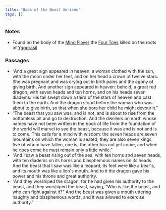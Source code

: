 ```yaml
---
title: "Book of the Beast Unrisen"
tags: []
---
```


### Notes

- Found on the body of the [Mind Flayer](posts/Species/Mind%20Flayer.md) the [Four Toes](posts/PCs/Four%20Toes.md) killed on the roots of [Yggdrasil](posts/Places/Yggdrasil.md)


### Passages

- “And a great sign appeared in heaven: a woman clothed with the sun, with the moon under her feet, and on her head a crown of twelve stars. She was pregnant and was crying out in birth pains and the agony of giving birth. And another sign appeared in heaven: behold, a great red dragon, with seven heads and ten horns, and on his heads seven diadems. His tail swept down a third of the stars of heaven and cast them to the earth. And the dragon stood before the woman who was about to give birth, so that when she bore her child he might devour it.”
- “The beast that you saw was, and is not, and is about to rise from the bottomless pit and go to destruction. And the dwellers on earth whose names have not been written in the book of life from the foundation of the world will marvel to see the beast, because it was and is not and is to come. This calls for a mind with wisdom: the seven heads are seven mountains on which the woman is seated; they are also seven kings, five of whom have fallen, one is, the other has not yet come, and when he does come he must remain only a little while.”
- “And I saw a beast rising out of the sea, with ten horns and seven heads, with ten diadems on its horns and blasphemous names on its heads. And the beast that I saw was like a leopard; its feet were like a bear's, and its mouth was like a lion's mouth. And to it the dragon gave his power and his throne and great authority.
- “And they worshiped the dragon, for he had given his authority to the beast, and they worshiped the beast, saying, “Who is like the beast, and who can fight against it?” And the beast was given a mouth uttering haughty and blasphemous words, and it was allowed to exercise authority.”
